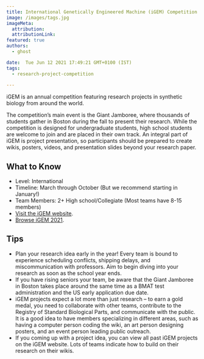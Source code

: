 ```yaml
---
title: International Genetically Engineered Machine (iGEM) Competition 
image: /images/tags.jpg
imageMeta:
  attribution:
  attributionLink:
featured: true
authors:
  - ghost

date:  Tue Jun 12 2021 17:49:21 GMT+0100 (IST)
tags: 
  - research-project-competition
  
---
```


iGEM is an annual competition featuring research projects in synthetic biology from around the world. 

The competition’s main event is the Giant Jamboree, where thousands of students gather in Boston during the fall to present their research. While the competition is designed for undergraduate students, high school students are welcome to join and are placed in their own track. An integral part of iGEM is project presentation, so participants should be prepared to create wikis, posters, videos, and presentation slides beyond your research paper. 

## What to Know

+ Level: International
+ Timeline: March through October (But we recommend starting in January!)
+ Team Members: 2+ High school/Collegiate (Most teams have 8-15 members)
+ [Visit the iGEM website](https://igem.org/).
+ [Browse iGEM 2021](https://2021.igem.org/Main_Page).



## Tips

+ Plan your research idea early in the year! Every team is bound to experience scheduling conflicts, shipping delays, and miscommunication with professors. Aim to begin diving into your research as soon as the school year ends.
+ If you have rising seniors your team, be aware that the Giant Jamboree in Boston takes place around the same time as a BMAT test administration and the US early application due date. 
+ iGEM projects expect a lot more than just research – to earn a gold medal, you need to collaborate with other teams, contribute to the Registry of Standard Biological Parts, and communicate with the public. It is a good idea to have members specializing in different areas, such as having a computer person coding the wiki, an art person designing posters, and an event person leading public outreach. 
+ If you coming up with a project idea, you can view all past iGEM projects on the iGEM website. Lots of teams indicate how to build on their research on their wikis.

